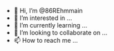 - 👋 Hi, I’m @86REhmmain
- 👀 I’m interested in ...
- 🌱 I’m currently learning ...
- 💞️ I’m looking to collaborate on ...
- 📫 How to reach me ...

<!---
86REhmmain/86REhmmain is a ✨ special ✨ repository because its `README.md` (this file) appears on your GitHub profile.
You can click the Preview link to take a look at your changes.
--->
